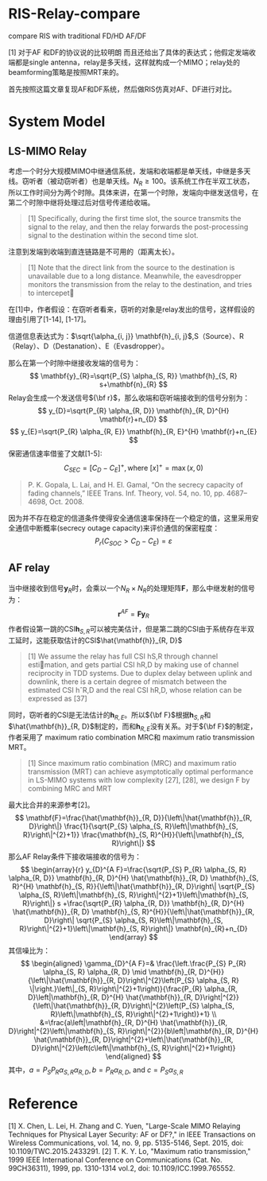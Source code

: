 # RIS-Relay-compare
 compare RIS with traditional FD/HD AF/DF

[1] 对于AF 和DF的协议说的比较明朗  而且还给出了具体的表达式；他假定发端收端都是single antenna，relay是多天线，这样就构成一个MIMO；relay处的beamforming策略是按照MRT来的。

首先按照这篇文章复现AF和DF系统，然后做RIS仿真对AF、DF进行对比。
# System Model

## LS-MIMO Relay
考虑一个时分大规模MIMO中继通信系统，发端和收端都是单天线，中继是多天线。窃听者（被动窃听者）也是单天线。$N_R\geq100$。该系统工作在半双工状态，所以工作时间分为两个时隙。具体来讲，在第一个时隙，发端向中继发送信号，在第二个时隙中继将处理过后对信号传递给收端。
> [1] Specifically, during the first time slot, the source transmits the signal to the relay, and then the relay forwards the post-processing signal to the destination within the second time slot.

注意到发端到收端到直连链路是不可用的（距离太长）。

> [1] Note that the direct link from the source to the destination is unavailable due to a long distance. Meanwhile, the eavesdropper monitors the transmission from the relay to the destination, and tries to intercepet

在[1]中，作者假设：在窃听者看来，窃听的对象是relay发出的信号，这样假设的理由引用了[1-14], [1-17]。

信道信息表达式为：$\sqrt{\alpha_{i, j}} \mathbf{h}_{i, j}$,S（Source）、R（Relay）、D（Destanation）、E（Evasdropper）。

那么在第一个时隙中继接收发端的信号为：
$$
\mathbf{y}_{R}=\sqrt{P_{S} \alpha_{S, R}} \mathbf{h}_{S, R} s+\mathbf{n}_{R}
$$
Relay会生成一个发送信号${\bf r}$，那么收端和窃听端接收到的信号分别为：
$$
y_{D}=\sqrt{P_{R} \alpha_{R, D}} \mathbf{h}_{R, D}^{H} \mathbf{r}+n_{D}
$$
$$
y_{E}=\sqrt{P_{R} \alpha_{R, E}} \mathbf{h}_{R, E}^{H} \mathbf{r}+n_{E}
$$
保密通信速率借鉴了文献[1-5]:
$$
C_{S E C}=\left[C_{D}-C_{E}\right]^{+}, \text {where }[x]^{+}=\max (x, 0)
$$
> P. K. Gopala, L. Lai, and H. El. Gamal, “On the secrecy capacity of fading channels,” IEEE Trans. Inf. Theory, vol. 54, no. 10, pp. 4687–4698, Oct. 2008.

因为并不存在稳定的信道条件使得安全通信速率保持在一个稳定的值，这里采用安全通信中断概率(secrecy outage capacity)来评价通信的保密程度：
$$
P_{r}\left(C_{S O C}>C_{D}-C_{E}\right)=\varepsilon
$$
## AF relay
当中继接收到信号$\mathbf{y}_{R}$时，会乘以一个$N_{R} \times N_{R}$的处理矩阵$\mathbf{F}$，那么中继发射的信号为：
$$
\mathbf{r}^{A F}=\mathbf{F} \mathbf{y}_{R}
$$
作者假设第一跳的CSI$\mathbf{h}_{S, R}$可以被完美估计，但是第二跳的CSI由于系统存在半双工延时，这能获取估计的CSI$\hat{\mathbf{h}}_{R, D}$
> [1] We assume the relay has full CSI hS,R through channel estimation, and gets partial CSI hR,D by making use of channel reciprocity in TDD systems. Due to duplex delay between uplink and downlink, there is a certain degree of mismatch between the estimated CSI hˆR,D and the real CSI hR,D, whose relation can be expressed as [37]

同时，窃听者的CSI是无法估计的$\mathbf{h}_{R, E}$。所以${\bf F}$根据$\mathbf{h}_{S, R}$和$\hat{\mathbf{h}}_{R, D}$制定的，而和$\mathbf{h}_{R, E}$没有关系。对于${\bf F}$的制定，作者采用了 maximum ratio combination MRC和 maximum ratio transmission MRT。

> [1] Since maximum ratio combination (MRC) and maximum ratio transmission (MRT) can achieve asymptotically optimal performance in LS-MIMO systems with low complexity [27], [28], we design F by combining MRC and MRT

最大比合并的来源参考[2]。
$$
\mathbf{F}=\frac{\hat{\mathbf{h}}_{R, D}}{\left\|\hat{\mathbf{h}}_{R, D}\right\|} \frac{1}{\sqrt{P_{S} \alpha_{S, R}\left\|\mathbf{h}_{S, R}\right\|^{2}+1}} \frac{\mathbf{h}_{S, R}^{H}}{\left\|\mathbf{h}_{S, R}\right\|}
$$
那么AF Relay条件下接收端接收的信号为：
$$
\begin{array}{r}
y_{D}^{A F}=\frac{\sqrt{P_{S} P_{R} \alpha_{S, R} \alpha_{R, D}} \mathbf{h}_{R, D}^{H} \hat{\mathbf{h}}_{R, D} \mathbf{h}_{S, R}^{H} \mathbf{h}_{S, R}}{\left\|\hat{\mathbf{h}}_{R, D}\right\| \sqrt{P_{S} \alpha_{S, R}\left\|\mathbf{h}_{S, R}\right\|^{2}+1}\left\|\mathbf{h}_{S, R}\right\|} s +\frac{\sqrt{P_{R} \alpha_{R, D}} \mathbf{h}_{R, D}^{H} \hat{\mathbf{h}}_{R, D} \mathbf{h}_{S, R}^{H}}{\left\|\hat{\mathbf{h}}_{R, D}\right\| \sqrt{P_{S} \alpha_{S, R}\left\|\mathbf{h}_{S, R}\right\|^{2}+1}\left\|\mathbf{h}_{S, R}\right\|} \mathbf{n}_{R}+n_{D}
\end{array}
$$
其信噪比为：
$$
\begin{aligned}
\gamma_{D}^{A F}=& \frac{\left.\frac{P_{S} P_{R} \alpha_{S, R} \alpha_{R, D} \mid \mathbf{h}_{R, D}^{H}}{\left\|\hat{\mathbf{h}}_{R, D}\right\|^{2}\left(P_{S} \alpha_{S, R} \|\right.}\left\|_{S, R}\right\|^{2}+1\right)}{\frac{P_{R} \alpha_{R, D}\left|\mathbf{h}_{R, D}^{H} \hat{\mathbf{h}}_{R, D}\right|^{2}}{\left\|\hat{\mathbf{h}}_{R, D}\right\|^{2}\left(P_{S} \alpha_{S, R}\left\|\mathbf{h}_{S, R}\right\|^{2}+1\right)}+1} \\
&=\frac{a\left|\mathbf{h}_{R, D}^{H} \hat{\mathbf{h}}_{R, D}\right|^{2}\left\|\mathbf{h}_{S, R}\right\|^{2}}{b\left|\mathbf{h}_{R, D}^{H} \hat{\mathbf{h}}_{R, D}\right|^{2}+\left\|\hat{\mathbf{h}}_{R, D}\right\|^{2}\left(c\left\|\mathbf{h}_{S, R}\right\|^{2}+1\right)}
\end{aligned}
$$
其中，$a=P_{S} P_{R} \alpha_{S, R} \alpha_{R, D}, b=P_{R} \alpha_{R, D}$, and $c=P_{S} \alpha_{S, R}$

# Reference
[1] X. Chen, L. Lei, H. Zhang and C. Yuen, "Large-Scale MIMO Relaying Techniques for Physical Layer Security: AF or DF?," in IEEE Transactions on Wireless Communications, vol. 14, no. 9, pp. 5135-5146, Sept. 2015, doi: 10.1109/TWC.2015.2433291.
[2] T. K. Y. Lo, "Maximum ratio transmission," 1999 IEEE International Conference on Communications (Cat. No. 99CH36311), 1999, pp. 1310-1314 vol.2, doi: 10.1109/ICC.1999.765552.